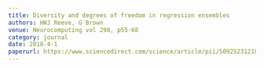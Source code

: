 ```yaml
---
title: Diversity and degrees of freedom in regression ensembles
authors: HWJ Reeve, G Brown
venue: Neurocomputing vol 298, p55-68
category: journal
date: 2018-4-1
paperurl: https://www.sciencedirect.com/science/article/pii/S0925231218302133
---
```

